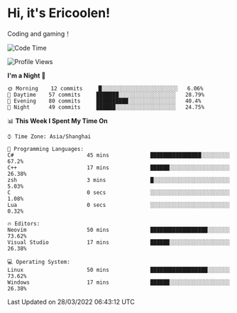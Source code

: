 # Hi, it's Ericoolen!
Coding and gaming！

<!--START_SECTION:waka-->
![Code Time](http://img.shields.io/badge/Code%20Time-190%20hrs%2045%20mins-blue)

![Profile Views](http://img.shields.io/badge/Profile%20Views-3-blue)

**I'm a Night 🦉** 

```text
🌞 Morning    12 commits     █░░░░░░░░░░░░░░░░░░░░░░░░   6.06% 
🌆 Daytime    57 commits     ███████░░░░░░░░░░░░░░░░░░   28.79% 
🌃 Evening    80 commits     ██████████░░░░░░░░░░░░░░░   40.4% 
🌙 Night      49 commits     ██████░░░░░░░░░░░░░░░░░░░   24.75%

```


📊 **This Week I Spent My Time On** 

```text
⌚︎ Time Zone: Asia/Shanghai

💬 Programming Languages: 
C#                       45 mins             ████████████████░░░░░░░░░   67.2% 
C++                      17 mins             ██████░░░░░░░░░░░░░░░░░░░   26.38% 
zsh                      3 mins              █░░░░░░░░░░░░░░░░░░░░░░░░   5.03% 
C                        0 secs              ░░░░░░░░░░░░░░░░░░░░░░░░░   1.08% 
Lua                      0 secs              ░░░░░░░░░░░░░░░░░░░░░░░░░   0.32%

🔥 Editors: 
Neovim                   50 mins             ██████████████████░░░░░░░   73.62% 
Visual Studio            17 mins             ██████░░░░░░░░░░░░░░░░░░░   26.38%

💻 Operating System: 
Linux                    50 mins             ██████████████████░░░░░░░   73.62% 
Windows                  17 mins             ██████░░░░░░░░░░░░░░░░░░░   26.38%

```


 Last Updated on 28/03/2022 06:43:12 UTC
<!--END_SECTION:waka-->

